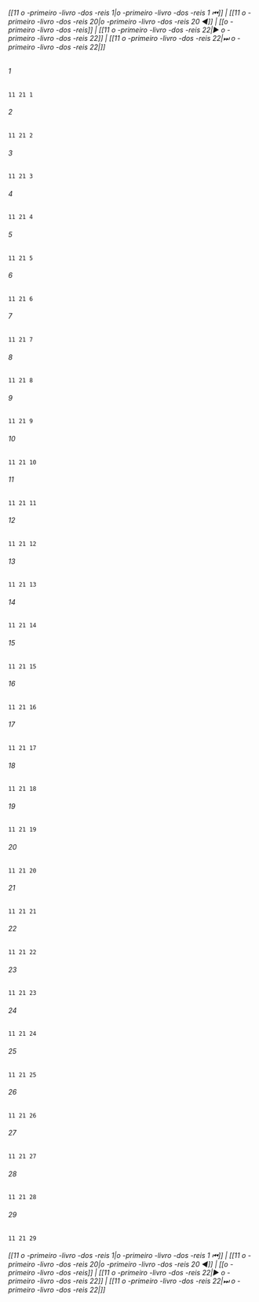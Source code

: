 
###### [[11 o -primeiro -livro -dos -reis 1|o -primeiro -livro -dos -reis 1 ⏮]] | [[11 o -primeiro -livro -dos -reis 20|o -primeiro -livro -dos -reis 20 ◀]] | [[o -primeiro -livro -dos -reis]] | [[11 o -primeiro -livro -dos -reis 22|▶ o -primeiro -livro -dos -reis 22]] | [[11 o -primeiro -livro -dos -reis 22|⏭ o -primeiro -livro -dos -reis 22|]]

###### 1
``` verse
11 21 1 
```
###### 2
``` verse
11 21 2 
```
###### 3
``` verse
11 21 3 
```
###### 4
``` verse
11 21 4 
```
###### 5
``` verse
11 21 5 
```
###### 6
``` verse
11 21 6 
```
###### 7
``` verse
11 21 7 
```
###### 8
``` verse
11 21 8 
```
###### 9
``` verse
11 21 9 
```
###### 10
``` verse
11 21 10 
```
###### 11
``` verse
11 21 11 
```
###### 12
``` verse
11 21 12 
```
###### 13
``` verse
11 21 13 
```
###### 14
``` verse
11 21 14 
```
###### 15
``` verse
11 21 15 
```
###### 16
``` verse
11 21 16 
```
###### 17
``` verse
11 21 17 
```
###### 18
``` verse
11 21 18 
```
###### 19
``` verse
11 21 19 
```
###### 20
``` verse
11 21 20 
```
###### 21
``` verse
11 21 21 
```
###### 22
``` verse
11 21 22 
```
###### 23
``` verse
11 21 23 
```
###### 24
``` verse
11 21 24 
```
###### 25
``` verse
11 21 25 
```
###### 26
``` verse
11 21 26 
```
###### 27
``` verse
11 21 27 
```
###### 28
``` verse
11 21 28 
```
###### 29
``` verse
11 21 29 
```

###### [[11 o -primeiro -livro -dos -reis 1|o -primeiro -livro -dos -reis 1 ⏮]] | [[11 o -primeiro -livro -dos -reis 20|o -primeiro -livro -dos -reis 20 ◀]] | [[o -primeiro -livro -dos -reis]] | [[11 o -primeiro -livro -dos -reis 22|▶ o -primeiro -livro -dos -reis 22]] | [[11 o -primeiro -livro -dos -reis 22|⏭ o -primeiro -livro -dos -reis 22|]]

